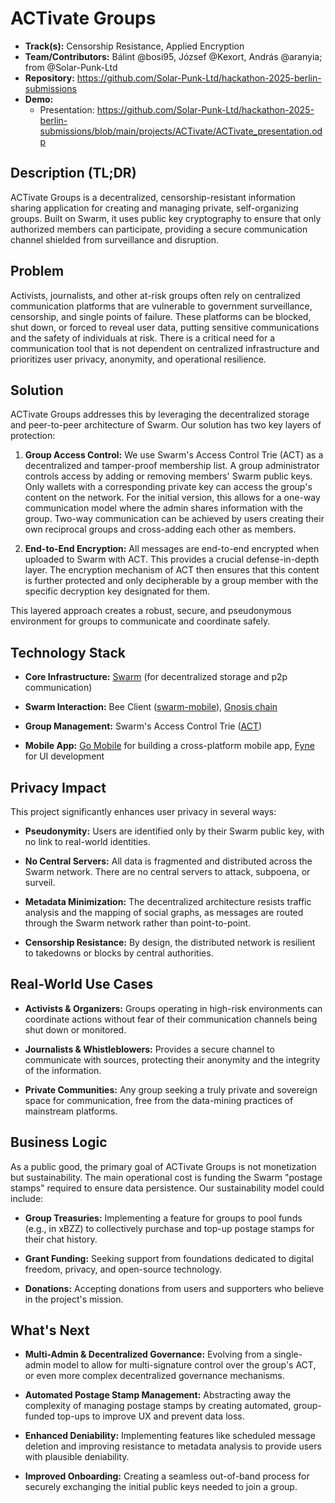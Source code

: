 # ACTivate Groups

- **Track(s):** Censorship Resistance, Applied Encryption
- **Team/Contributors:** Bálint @bosi95, József @Kexort, András @aranyia; from @Solar-Punk-Ltd
- **Repository:** https://github.com/Solar-Punk-Ltd/hackathon-2025-berlin-submissions
- **Demo:** 
  - Presentation: https://github.com/Solar-Punk-Ltd/hackathon-2025-berlin-submissions/blob/main/projects/ACTivate/ACTivate_presentation.odp

## Description (TL;DR)

ACTivate Groups is a decentralized, censorship-resistant information sharing application for creating and managing
private, self-organizing groups. Built on Swarm, it uses public key cryptography to ensure that only authorized members
can participate, providing a secure communication channel shielded from surveillance and disruption.

## Problem

Activists, journalists, and other at-risk groups often rely on centralized communication platforms that are vulnerable
to government surveillance, censorship, and single points of failure. These platforms can be blocked, shut down, or
forced to reveal user data, putting sensitive communications and the safety of individuals at risk. There is a critical
need for a communication tool that is not dependent on centralized infrastructure and prioritizes user privacy,
anonymity, and operational resilience.

## Solution

ACTivate Groups addresses this by leveraging the decentralized storage and peer-to-peer architecture of Swarm. Our
solution has two key layers of protection:

1. **Group Access Control:** We use Swarm's Access Control Trie (ACT) as a decentralized and tamper-proof membership
   list. A group administrator controls access by adding or removing members' Swarm public keys. Only wallets with a
   corresponding private key can access the group's content on the network. For the initial version, this allows for a
   one-way communication model where the admin shares information with the group. Two-way communication can be achieved
   by users creating their own reciprocal groups and cross-adding each other as members.

2. **End-to-End Encryption:** All messages are end-to-end encrypted when uploaded to Swarm with ACT. This provides a
   crucial defense-in-depth layer. The encryption mechanism of ACT then ensures that this content is further protected
   and only decipherable by a group member with the specific decryption key designated for them.

This layered approach creates a robust, secure, and pseudonymous environment for groups to communicate and coordinate
safely.

## Technology Stack

- **Core Infrastructure:** [Swarm](https://www.ethswarm.org/) (for decentralized storage and p2p communication)

- **Swarm Interaction:** Bee
  Client ([swarm-mobile](https://github.com/Solar-Punk-Ltd/swarm-mobile)), [Gnosis chain](https://www.gnosischain.com/)

- **Group Management:** Swarm's Access Control
  Trie ([ACT](https://solarpunk.buzz/introducing-the-access-control-trie-act-in-swarm/))

- **Mobile App:** [Go Mobile](https://pkg.go.dev/golang.org/x/mobile) for building a cross-platform mobile app,
  [Fyne](https://fyne.io/) for UI development

## Privacy Impact

This project significantly enhances user privacy in several ways:

- **Pseudonymity:** Users are identified only by their Swarm public key, with no link to real-world identities.

- **No Central Servers:** All data is fragmented and distributed across the Swarm network. There are no central servers
  to attack, subpoena, or surveil.

- **Metadata Minimization:** The decentralized architecture resists traffic analysis and the mapping of social graphs,
  as messages are routed through the Swarm network rather than point-to-point.

- **Censorship Resistance:** By design, the distributed network is resilient to takedowns or blocks by central
  authorities.

## Real-World Use Cases

- **Activists & Organizers:** Groups operating in high-risk environments can coordinate actions without fear of their
  communication channels being shut down or monitored.

- **Journalists & Whistleblowers:** Provides a secure channel to communicate with sources, protecting their anonymity
  and the integrity of the information.

- **Private Communities:** Any group seeking a truly private and sovereign space for communication, free from the
  data-mining practices of mainstream platforms.

## Business Logic

As a public good, the primary goal of ACTivate Groups is not monetization but sustainability. The main operational cost
is funding the Swarm "postage stamps" required to ensure data persistence. Our sustainability model could include:

- **Group Treasuries:** Implementing a feature for groups to pool funds (e.g., in xBZZ) to collectively purchase and
  top-up postage stamps for their chat history.

- **Grant Funding:** Seeking support from foundations dedicated to digital freedom, privacy, and open-source technology.

- **Donations:** Accepting donations from users and supporters who believe in the project's mission.

## What's Next

- **Multi-Admin & Decentralized Governance:** Evolving from a single-admin model to allow for multi-signature control
  over the group's ACT, or even more complex decentralized governance mechanisms.

- **Automated Postage Stamp Management:** Abstracting away the complexity of managing postage stamps by creating
  automated, group-funded top-ups to improve UX and prevent data loss.

- **Enhanced Deniability:** Implementing features like scheduled message deletion and improving resistance to metadata
  analysis to provide users with plausible deniability.

- **Improved Onboarding:** Creating a seamless out-of-band process for securely exchanging the initial public keys
  needed to join a group.
